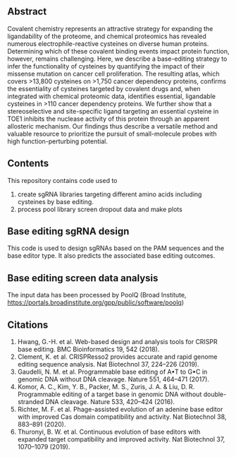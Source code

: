 ## Abstract
Covalent chemistry represents an attractive strategy for expanding the ligandability of the proteome, and chemical proteomics has revealed numerous electrophile-reactive cysteines on diverse human proteins. Determining which of these covalent binding events impact protein function, however, remains challenging. Here, we describe a base-editing strategy to infer the functionality of cysteines by quantifying the impact of their missense mutation on cancer cell proliferation. The resulting atlas, which covers >13,800 cysteines on >1,750 cancer dependency proteins, confirms the essentiality of cysteines targeted by covalent drugs and, when integrated with chemical proteomic data, identifies essential, ligandable cysteines in >110 cancer dependency proteins. We further show that a stereoselective and site-specific ligand targeting an essential cysteine in TOE1 inhibits the nuclease activity of this protein through an apparent allosteric mechanism. Our findings thus describe a versatile method and valuable resource to prioritize the pursuit of small-molecule probes with high function-perturbing potential.


## Contents
This repository contains code used to 
1) create sgRNA libraries targeting different amino acids including cysteines by base editing.
2) process pool library screen dropout data and make plots

## Base editing sgRNA design
This code is used to design sgRNAs based on the PAM sequences and the base editor type.
It also predicts the associated base editing outcomes.

## Base editing screen data analysis
The input data has been processed by PoolQ (Broad Institute, https://portals.broadinstitute.org/gpp/public/software/poolq) 


## Citations
1.	Hwang, G.-H. et al. Web-based design and analysis tools for CRISPR base editing. BMC Bioinformatics 19, 542 (2018).
2.	Clement, K. et al. CRISPResso2 provides accurate and rapid genome editing sequence analysis. Nat Biotechnol 37, 224–226 (2019).
3.	Gaudelli, N. M. et al. Programmable base editing of A•T to G•C in genomic DNA without DNA cleavage. Nature 551, 464–471 (2017).
4.	Komor, A. C., Kim, Y. B., Packer, M. S., Zuris, J. A. & Liu, D. R. Programmable editing of a target base in genomic DNA without double-stranded DNA cleavage. Nature 533, 420–424 (2016).
5.	Richter, M. F. et al. Phage-assisted evolution of an adenine base editor with improved Cas domain compatibility and activity. Nat Biotechnol 38, 883–891 (2020).
6.	Thuronyi, B. W. et al. Continuous evolution of base editors with expanded target compatibility and improved activity. Nat Biotechnol 37, 1070–1079 (2019).
